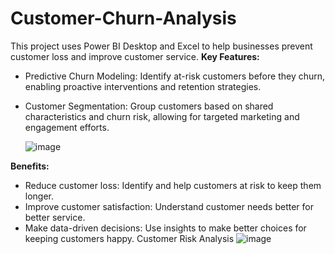 # Customer-Churn-Analysis
This project uses Power BI Desktop and Excel to help businesses prevent customer loss and improve customer service.
**Key Features:**
 - Predictive Churn Modeling: Identify at-risk customers before they churn, enabling proactive interventions and retention strategies.
 - Customer Segmentation: Group customers based on shared characteristics and churn risk, allowing for targeted marketing and engagement efforts.

   ![image](https://github.com/user-attachments/assets/d2069d12-adf8-4429-a0a5-ee0317e54955)

**Benefits:**
- Reduce customer loss: Identify and help customers at risk to keep them longer.
- Improve customer satisfaction: Understand customer needs better for better service.
- Make data-driven decisions: Use insights to make better choices for keeping customers happy. Customer Risk Analysis
![image](https://github.com/user-attachments/assets/5c6eaff3-e57b-40a7-930a-952414c513f1)



